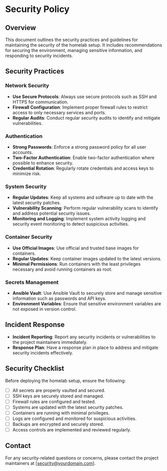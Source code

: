 # Security Policy

## Overview

This document outlines the security practices and guidelines for maintaining the security of the homelab setup. It includes recommendations for securing the environment, managing sensitive information, and responding to security incidents.

## Security Practices

### Network Security

- **Use Secure Protocols**: Always use secure protocols such as SSH and HTTPS for communication.
- **Firewall Configuration**: Implement proper firewall rules to restrict access to only necessary services and ports.
- **Regular Audits**: Conduct regular security audits to identify and mitigate vulnerabilities.

### Authentication

- **Strong Passwords**: Enforce a strong password policy for all user accounts.
- **Two-Factor Authentication**: Enable two-factor authentication where possible to enhance security.
- **Credential Rotation**: Regularly rotate credentials and access keys to minimize risk.

### System Security

- **Regular Updates**: Keep all systems and software up to date with the latest security patches.
- **Vulnerability Scanning**: Perform regular vulnerability scans to identify and address potential security issues.
- **Monitoring and Logging**: Implement system activity logging and security event monitoring to detect suspicious activities.

### Container Security

- **Use Official Images**: Use official and trusted base images for containers.
- **Regular Updates**: Keep container images updated to the latest versions.
- **Minimal Permissions**: Run containers with the least privileges necessary and avoid running containers as root.

### Secrets Management

- **Ansible Vault**: Use Ansible Vault to securely store and manage sensitive information such as passwords and API keys.
- **Environment Variables**: Ensure that sensitive environment variables are not exposed in version control.

## Incident Response

- **Incident Reporting**: Report any security incidents or vulnerabilities to the project maintainers immediately.
- **Response Plan**: Have a response plan in place to address and mitigate security incidents effectively.

## Security Checklist

Before deploying the homelab setup, ensure the following:

- [ ] All secrets are properly vaulted and secured.
- [ ] SSH keys are securely stored and managed.
- [ ] Firewall rules are configured and tested.
- [ ] Systems are updated with the latest security patches.
- [ ] Containers are running with minimal privileges.
- [ ] Logs are configured and monitored for suspicious activities.
- [ ] Backups are encrypted and securely stored.
- [ ] Access controls are implemented and reviewed regularly.

## Contact

For any security-related questions or concerns, please contact the project maintainers at [security@yourdomain.com]. 